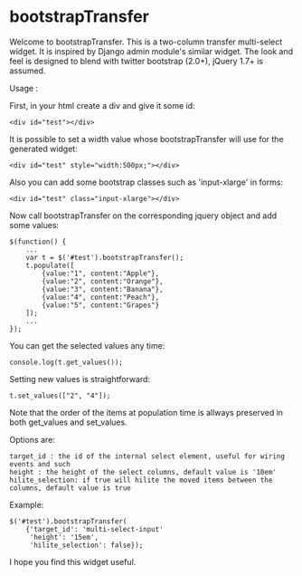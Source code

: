 bootstrapTransfer
=================

Welcome to bootstrapTransfer. This is a two-column transfer multi-select widget. It is
inspired by Django admin module's similar widget. The look and feel is designed to blend with
twitter bootstrap (2.0+), jQuery 1.7+ is assumed.

Usage :

First, in your html create a div and give it some id:

    <div id="test"></div>

It is possible to set a width value whose bootstrapTransfer will use for the generated widget:

    <div id="test" style="width:500px;"></div>
	
Also you can add some bootstrap classes such as 'input-xlarge' in forms:
	
    <div id="test" class="input-xlarge"></div>
	
Now call bootstrapTransfer on the corresponding jquery object and add some values:

    $(function() {
        ...
        var t = $('#test').bootstrapTransfer();
        t.populate([
            {value:"1", content:"Apple"},
            {value:"2", content:"Orange"},
            {value:"3", content:"Banana"},
            {value:"4", content:"Peach"},
            {value:"5", content:"Grapes"}
        ]);
        ...
    });

You can get the selected values any time:

    console.log(t.get_values());

Setting new values is straightforward:

    t.set_values(["2", "4"]);

Note that the order of the items at population time is allways preserved in both get_values and set_values.

Options are:

    target_id : the id of the internal select element, useful for wiring events and such
	height : the height of the select columns, default value is '10em'
	hilite_selection: if true will hilite the moved items between the columns, default value is true
	
Example:	

    $('#test').bootstrapTransfer(
        {'target_id': 'multi-select-input'
         'height': '15em',
         'hilite_selection': false});

I hope you find this widget useful.